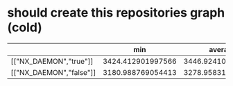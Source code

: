 # should create this repositories graph (cold)

|                         | min               | average            | p95                | max                |
| ----------------------- | ----------------- | ------------------ | ------------------ | ------------------ |
| [["NX_DAEMON","true"]]  | 3424.412901997566 | 3446.924101829529  | 3467.7342360019684 | 3467.7342360019684 |
| [["NX_DAEMON","false"]] | 3180.988769054413 | 3278.9583151737847 | 3502.438673019409  | 3502.438673019409  |
